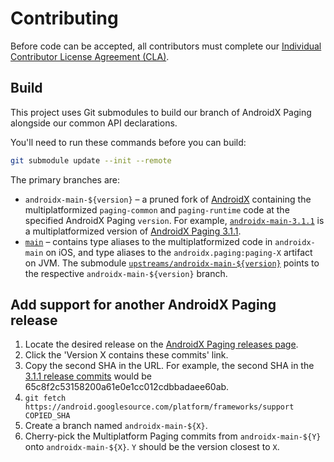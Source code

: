 # Contributing

Before code can be accepted, all contributors must complete our [Individual Contributor License Agreement (CLA)](http://squ.re/sign-the-cla).

## Build

This project uses Git submodules to build our branch of AndroidX Paging alongside our common API declarations.

You'll need to run these commands before you can build:

```bash
git submodule update --init --remote
```

The primary branches are:

* `androidx-main-${version}` – a pruned fork of [AndroidX](https://github.com/androidx/androidx) containing the multiplatformized `paging-common` and `paging-runtime` code at the specified AndroidX Paging `version`.
  For example, [`androidx-main-3.1.1`](https://github.com/cashapp/multiplatform-paging/tree/androidx-main-3.1.1) is a multiplatformized version of [AndroidX Paging 3.1.1](https://developer.android.com/jetpack/androidx/releases/paging#3.1.1).
* [`main`](https://github.com/cashapp/multiplatform-paging/tree/main) – contains type aliases to the multiplatformized code in `androidx-main` on iOS, and type aliases to the `androidx.paging:paging-X` artifact on JVM.
  The submodule [`upstreams/androidx-main-${version}`](upstreams/androidx-main) points to the respective `androidx-main-${version}` branch.

## Add support for another AndroidX Paging release

1. Locate the desired release on the [AndroidX Paging releases page](https://developer.android.com/jetpack/androidx/releases/paging).
2. Click the 'Version X contains these commits' link.
3. Copy the second SHA in the URL.
   For example, the second SHA in the [3.1.1 release commits](https://android.googlesource.com/platform/frameworks/support/+log/04b73e954d139340d0ac8b00cdcef55b103ba393..65c8f2c53158200a61e0e1cc012cdbbadaee60ab/paging) would be 65c8f2c53158200a61e0e1cc012cdbbadaee60ab.
4. `git fetch https://android.googlesource.com/platform/frameworks/support COPIED_SHA`
5. Create a branch named `androidx-main-${X}`.
6. Cherry-pick the Multiplatform Paging commits from `androidx-main-${Y}` onto `androidx-main-${X}`.
   `Y` should be the version closest to `X`.

